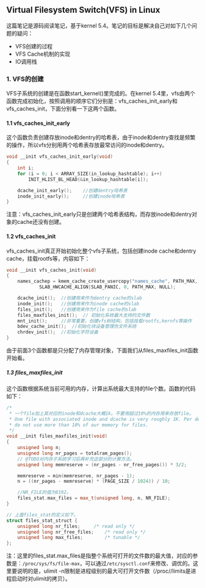## Virtual Filesystem Switch(VFS) in Linux

这篇笔记是源码阅读笔记，基于kernel 5.4。笔记的目标是解决自己对如下几个问题的疑问：

- VFS创建的过程
- VFS Cache机制的实现
- IO调用栈

### 1. VFS的创建

VFS子系统的创建是在函数start_kernel()里完成的。在kernel 5.4里，vfs由两个函数完成初始化，按照调用的顺序它们分别是：vfs_caches_init_early和vfs_caches_init，下面分别看一下这两个函数。

#### 1.1 vfs_caches_init_early

这个函数负责创建存放inode和dentry的哈希表，由于inode和dentry查找是频繁的操作，所以vfs分别用两个哈希表存放最常访问的inode和dentry。

``` c++
void __init vfs_caches_init_early(void)
{
	int i;
	for (i = 0; i < ARRAY_SIZE(in_lookup_hashtable); i++)
		INIT_HLIST_BL_HEAD(&in_lookup_hashtable[i]);

	dcache_init_early();	//创建dentry哈希表
	inode_init_early();		//创建inode哈希表
}
```

注意：vfs_caches_init_early只是创建两个哈希表结构，而存放inode和dentry对象的cache还没有创建。

#### 1.2 vfs_caches_init

vfs_caches_init真正开始初始化整个vfs子系统，包括创建inode cache和dentry cache，挂载rootfs等，内容如下：

```c++
void __init vfs_caches_init(void)
{
	names_cachep = kmem_cache_create_usercopy("names_cache", PATH_MAX, 0,
			SLAB_HWCACHE_ALIGN|SLAB_PANIC, 0, PATH_MAX, NULL);

	dcache_init();	//创建用来作为dentry cache的slab
	inode_init();	//创建用来作为inode cache的slab
	files_init();	//创建用来作为file cache的slab
	files_maxfiles_init();	// 初始化系统最大支持的文件数
	mnt_init();		//非常重要，创建vfs树结构，包括挂载rootfs,kernfs等操作
	bdev_cache_init();	//初始化块设备管理伪文件系统
	chrdev_init();	//初始化字符设备
}
```

由于前面3个函数都是只分配了内存管理对象，下面我们从files_maxfiles_init函数开始看。

##### 1.3 files_maxfiles_init

这个函数根据系统当前可用的内存，计算出系统最大支持的file个数。函数的代码如下：

```c++
/*
 * 一个file加上其对应的inode和dcache大概1k。不要用超过10%的内存用来存放file。
 * One file with associated inode and dcache is very roughly 1K. Per default
 * do not use more than 10% of our memory for files.
 */
void __init files_maxfiles_init(void)
{
	unsigned long n;
	unsigned long nr_pages = totalram_pages();
    // @TODO对内存子系统学习后再补充这部分的计算方法。
	unsigned long memreserve = (nr_pages - nr_free_pages()) * 3/2;

	memreserve = min(memreserve, nr_pages - 1);
	n = ((nr_pages - memreserve) * (PAGE_SIZE / 1024)) / 10;

    //NR_FILE的值为8192。
	files_stat.max_files = max_t(unsigned long, n, NR_FILE);
}

// 上面files_stat的定义如下。
struct files_stat_struct {
	unsigned long nr_files;		/* read only */
	unsigned long nr_free_files;	/* read only */
	unsigned long max_files;		/* tunable */
};
```

注：这里的files_stat.max_files是指整个系统可打开的文件数的最大值，对应的参数是：`/proc/sys/fs/file-max`，可以通过`/etc/sysctl.conf`来修改、调优的。这里要说明的是，ulimit -n限制是进程级别的最大可打开文件数（/proc/<pid>/limits是进程启动时对ulimit的拷贝）。



